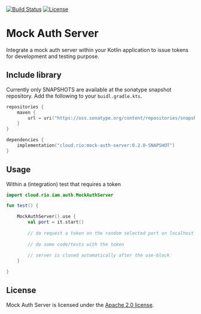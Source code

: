 [![Build Status](https://travis-ci.com/rio-cloud/mock-auth-server.svg?branch=master)](https://travis-ci.com/rio-cloud/mock-auth-server)
[![License](https://img.shields.io/badge/License-Apache%202.0-blue.svg)](https://opensource.org/licenses/Apache-2.0)

# Mock Auth Server

Integrate a mock auth server within your Kotlin application to issue tokens for development and testing purpose.

## Include library

Currently only SNAPSHOTS are available at the sonatype snapshot repository. Add the following to your
`buidl.gradle.kts`.

```kotlin
repositories {
    maven {
        url = uri("https://oss.sonatype.org/content/repositories/snapshots")
    }
}

dependencies {
    implementation("cloud.rio:mock-auth-server:0.2.0-SNAPSHOT")
}
```


## Usage

Within a (integration) test that requires a token

```kotlin
import cloud.rio.iam.auth.MockAuthServer

fun test() {

    MockAuthServer().use {
        val port = it.start()
        
        // do request a token on the random selected port on localhost   
        
        // do some code/tests with the token
        
        // server is closed automatically after the use-block 
    }

}
```

## License

Mock Auth Server is licensed under the [Apache 2.0 license](https://github.com/rio-cloud/mock-auth-server/blob/master/LICENSE).
